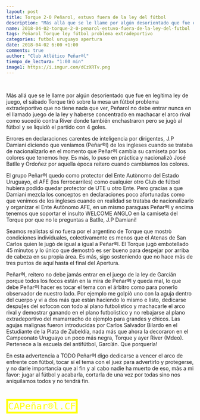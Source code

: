```yaml
---
layout: post
title: Torque 2-0 Peñarol, estuvo fuera de la ley del fútbol
description: "Más allá que se le llame por algún desorientado que fue en legítima ley de juego, el sábado Torque tirò sobre la mesa un fútbol problema extradeportivo que no tiene nada que ver, Peñarol no debe entrar nunca en el llamado juego de la ley y haberse concentrado en machacar el arco rival como sucediò contra River donde también enchastraron pero se jugò al fútbol y se liquidò el partido con 4 goles..."
name: 2018-04-02-torque-2-0-penarol-estuvo-fuera-de-la-ley-del-futbol
tags: Peñarol Torque ley fútbol problema extradeportivo 
categories: futbol uruguayo apertura
date: 2018-04-02 6:00 +1:00
comments: true
author: "Club Atlético Peñar®l"
tiempo_de_lectura: "1:00 min"
image1: https://i.imgur.com/dCzXRTv.png
---
```


<!--<img src="https://i.imgur.com/dCzXRTv.png" width="800px">-->

<br>

Más allá que se le llame por algún desorientado que fue en legítima ley de juego, el sábado Torque tirò sobre la mesa un fútbol problema extradeportivo que no tiene nada que ver, Peñarol no debe entrar nunca en el llamado juego de la ley y haberse concentrado en machacar el arco rival como sucediò contra River donde también enchastraron pero se jugò al fútbol y se liquidò el partido con 4 goles.

Errores en declaraciones carentes de inteligencia por dirigentes, J.P Damiani diciendo que veníamos (Peñar®l) de los ingleses cuando se trataba de nacionalizarlo en el momento que Peñar®l cambia su camiseta por los colores que tenemos hoy. Es más, lo puso en práctica y nacionalizò José Batlle y Ordoñez por aquella época reitero cuando cambiamos los colores.

El grupo Peñar®l quedo como protector del Ente Autònomo del Estado Uruguayo, el AFE (los ferrocarriles) como cualquier otro Club de fútbol hubiera podido quedar protector de UTE u otro Ente. Pero gracias a que Damiani mezcla los conceptos en declaraciones poco afortunadas como que venimos de los ingleses cuando en realidad se trataba de nacionalizarlo y organizar el Ente Autònomo AFE, en un mismo paraguas Peñar®l y encima tenemos que soportar el insulto WELCOME ANGLO en la camiseta del Torque por que no le preguntas a Batlle, J.P Damiani!

Seamos realistas si no fuera por el argentino de Torque que mostrò condiciones individuales, colectivamente es menos que el Atenas de San Carlos quien le jugò de igual a igual a Peñar®l. El Torque jugò embotellado 45 minutos y lo único que demostrò es ser bueno para despejar por arriba de cabeza en su propia área. Es más, sigo sosteniendo que no hace más de tres puntos de aquí hasta el final del Apertura.

Peñar®l, reitero no debe jamás entrar en el juego de la ley de Garcíán porque todos los focos están en la mira de Peñar®l y queda mal, lo que debe Peñar®l hacer es tocar el tema con el árbitro como para ponerlo observador de nuestro lado. Por ejemplo me golpiò uno con la aguja dentro del cuerpo y vi a dos más que están haciendo lo mismo e listo, dedicarse despu]es del sofocon con todo al plano futbolistico y machacarle el arco rival y demostrar ganando en el plano futbolistico y no rebajarse al plano extradeportivo del mamarracho de ejemplo para grandes y chicos. Las agujas malignas fueron introducidas por Carlos Salvador Bilardo en el Estudiante de la Plata de Zubeldía, nada más que ahora la decoraron en el Campeonato Uruguayo un poco más negra, Torque y ayer River (Mdeo). Pertenece a la escuela del antifútbol, Garcíán. Que porquería!

En esta advertencia a TODO Peñar®l digo dedicarse a vencer el arco de enfrente con fútbol, tocar sí el tema con el juez para advertirlo y protegerse, y no darle importancia que al fin y al cabo nadie ha muerto de eso, más a mi favor: jugar al fútbol y acabarla, cortarla de una vez por todas sino nos aniquilamos todos y no tendrá fin.

<br>

<span style="color:yellow;font-size:1.8em;font-family:monospace;font-weight:400;border:5px solid yellow;">CAPeñar®l.CF</span>


